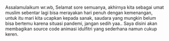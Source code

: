 Assalamulaikum wr.wb, 
Selamat sore semuanya, akhirnya kita sebagai umat muslim sebentar lagi bisa merayakan hari penuh dengan kemenangan, untuk itu mari kita ucapkan kepada sanak, saudara yang mungkin belum bisa bertemu karena situasi pandemi, jangan sedih yaa..
Saya disini akan membagikan source code animasi idulfitri yang sederhana namun cukup keren.
